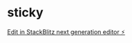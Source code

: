 # sticky

[Edit in StackBlitz next generation editor ⚡️](https://stackblitz.com/~/github.com/phamdanganuit/sticky)